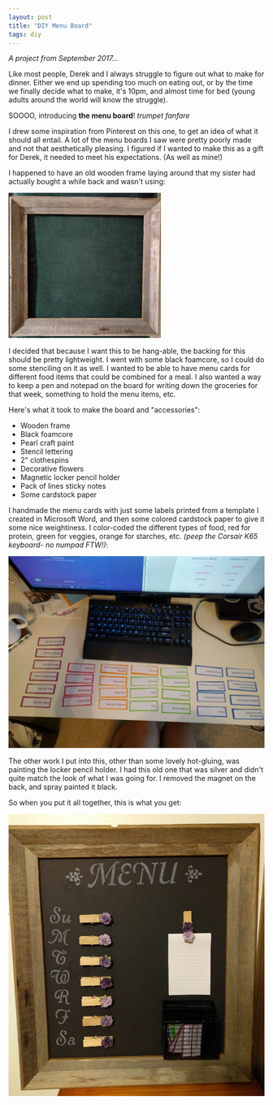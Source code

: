 ```yaml
---
layout: post
title: "DIY Menu Board"
tags: diy
---
```


*A project from September 2017...*

Like most people, Derek and I always struggle to figure out what to make for dinner.
Either we end up spending too much on eating out, or by the time we finally decide what to make,
it's 10pm, and almost time for bed (young adults around the world will know the struggle).

SOOOO, introducing **the menu board**! *trumpet fanfare*

I drew some inspiration from Pinterest on this one, to get an idea of what it should all entail.
A lot of the menu boards I saw were pretty poorly made and not that aesthetically pleasing.
I figured if I wanted to make this as a gift for Derek, it needed to meet his expectations.
(As well as mine!)

I happened to have an old wooden frame laying around that my sister had actually bought a while back
and wasn't using:

<img src="../images/posts/diy_menu_frame.jpg" style="width: 300px;">

I decided that because I want this to be hang-able, the backing for this should be pretty lightweight.
I went with some black foamcore, so I could do some stenciling on it as well. I wanted to be able to have
menu cards for different food items that could be combined for a meal. I also wanted a way to keep a pen and
notepad on the board for writing down the groceries for that week, something to hold the menu items, etc.

Here's what it took to make the board and "accessories":

- Wooden frame
- Black foamcore
- Pearl craft paint
- Stencil lettering
- 2" clothespins
- Decorative flowers
- Magnetic locker pencil holder
- Pack of lines sticky notes
- Some cardstock paper

I handmade the menu cards with just some labels printed from a template I created in Microsoft Word,
and then some colored cardstock paper to give it some nice weightiness. I color-coded the different
types of food, red for protein, green for veggies, orange for starches, etc. *(peep the Corsair K65 keyboard- no numpad FTW!)*:

<img src="../images/posts/diy_menu_meals.jpg" style="width: 600px;">

The other work I put into this, other than some lovely hot-gluing, was painting the locker pencil holder.
I had this old one that was silver and didn't quite match the look of what I was going for. I removed the magnet
on the back, and spray painted it black.

So when you put it all together, this is what you get:

<img src="../images/posts/diy_menu.jpg" style="width: 600px;">
